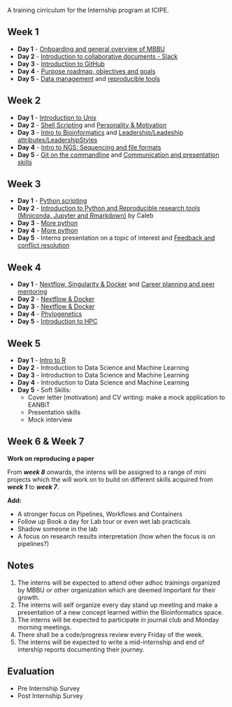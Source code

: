 A training cirriculum for the Internship program at ICIPE.

## Week 1
- **Day 1** - [Onboarding and general overview of MBBU](https://github.com/mbbu/Onboarding)
- **Day 2** - [Introduction to collaborative documents - Slack](https://slack.com/intl/en-ke/help/categories/360000049063)
- **Day 3** - [Introduction to GitHub](https://github.com/eanbit-rt/IntroductoryGit)
- **Day 4** - [Purpose roadmap, objectives and goals](https://mozilla.github.io/open-leadership-training-series/articles/opening-your-project/start-your-project-roadmap/)
- **Day 5** - [Data management](https://docs.google.com/presentation/d/18ldedgpdM9S1ve_Gw9JRRvXZmssZALXfapOAkvYjCU4/edit#slide=id.p1) and 
[reproducible tools](https://docs.google.com/presentation/d/1LmkXr3SALatzwHqJ3SaZne8Mkq-f2DW_lA5xvHpE7T8/edit#slide=id.g4d83735816_0_0)

## Week 2
- **Day 1** - [Introduction to Unix](https://swcarpentry.github.io/shell-novice/) 
- **Day 2** - [Shell Scripting](https://github.com/mbbu/training-materials-and-resources/blob/main/Exercises/sh_scripting.md) and [Personality & Motivation](https://github.com/mbbu/training-materials-and-resources/blob/main/Soft_Skills/session_1_PersonalityMotivation.pdf)
- **Day 3** - [Intro to Bioinformatics](https://docs.google.com/presentation/d/1K74KqskOQwuO5g7r65lqj5KTfB3ETeyuvMSiHS9I1bc/edit#slide=id.p) and [Leadership/Leadeship attributes/LeadershipStyles](https://github.com/mbbu/training-materials-and-resources/blob/main/Soft_Skills/session2_LeadershipAttributes.pdf)
- **Day 4** - [Intro to NGS: Sequencing and file formats](https://www.vula.uct.ac.za/access/content/group/85f4dc42-4fd6-43a0-bbd7-7be6b6729b1f/Module%205%3A%20Genomics/Session%201/Module5_Session1.pdf)
- **Day 5** - [Git on the commandline](https://github.com/eanbit-rt/IntroductoryGit) and [Communication and presentation skills](https://github.com/mbbu/training-materials-and-resources/blob/main/Soft_Skills/session4_communicationandpresentationskills.pdf)

## Week 3
- **Day 1** - [Python scripting](https://github.com/mbbu/training-materials-and-resources/blob/main/Exercises/py_scripting.md)
- **Day 2** - [Introduction to Python and Reproducible research tools (Miniconda, Jupyter and Rmarkdown)](https://github.com/kipkurui/Python4Bioinformatics) by Caleb
- **Day 3** - [More python](https://swcarpentry.github.io/python-novice-inflammation/)
- **Day 4** - [More python](https://swcarpentry.github.io/python-novice-inflammation/) 
- **Day 5** - Interns presentation on a topic of interest and [Feedback and conflict resolution](https://github.com/mbbu/training-materials-and-resources/blob/main/Soft_Skills/session5_feedbackandconflictresolution.pdf)

## Week 4
- **Day 1** - [Nextflow, Singularity & Docker](https://docs.google.com/presentation/d/1Bdg5Cwfqsrt3n7UAA8n6PqnRLkN0NgwPTzJYwS47cDI/edit#slide=id.ge4784a2f73_1_135) and [Career planning and peer mentoring](https://github.com/mbbu/training-materials-and-resources/blob/main/Soft_Skills/session6_careerplanningandpeermentoring.pdf)
- **Day 2** - [Nextflow & Docker](https://github.com/eanbit-rt/Workflows_and_package_management/blob/master/Nextflow%20and%20docker%20and%20singularity.md)
- **Day 3** - [Nextflow & Docker](https://github.com/eanbit-rt/Workflows_and_package_management/blob/master/Nextflow%20and%20docker%20and%20singularity.md)
- **Day 4** - [Phylogenetics](https://github.com/mbbu/training-materials-and-resources/blob/main/Phylogenetics_resources/Phylogenetics_handout%209.pdf)
- **Day 5** - [Introduction to HPC](https://github.com/mbbu/HPC_Training) 

## Week 5
- **Day 1** - [Intro to R](https://datacarpentry.org/R-ecology-lesson/01-intro-to-r.html) 
- **Day 2** - Introduction to Data Science and Machine Learning 
- **Day 3** - Introduction to Data Science and Machine Learning 
- **Day 4** - Introduction to Data Science and Machine Learning
- **Day 5** - Soft Skills:
    - Cover letter (motivation) and CV writing: make a mock application to EANBiT
    - Presentation skills
    - Mock interview 

## Week 6 & Week 7
**Work on reproducing a paper**

From _**week 8**_ onwards, the interns will be assigned to a range of mini projects which the will work on to build 
on different skills acquired from _**week 1**_ to _**week 7**_.

**Add:**
- A stronger focus on Pipelines, Workflows and Containers
- Follow up Book a day for Lab tour or even wet lab practicals 
- Shadow someone in the lab
- A focus on research results interpretation (how when the focus is on pipelines?)  

## Notes
1. The interns will be expected to attend other adhoc trainings organized by MBBU or other organization which are deemed important for their growth.
2. The interns will self organize every day stand up meeting and make a presentation of a new concept learned within the Bioinformatics space.
3. The interns will be expected to participate in journal club  and Monday morning meetings.
4. There shall be a code/progress review every Friday of the week.
5. The interns will be expected to write a mid-internship and end of intership reports documenting their journey.

## Evaluation
- Pre Internship Survey
- Post Internship Survey
